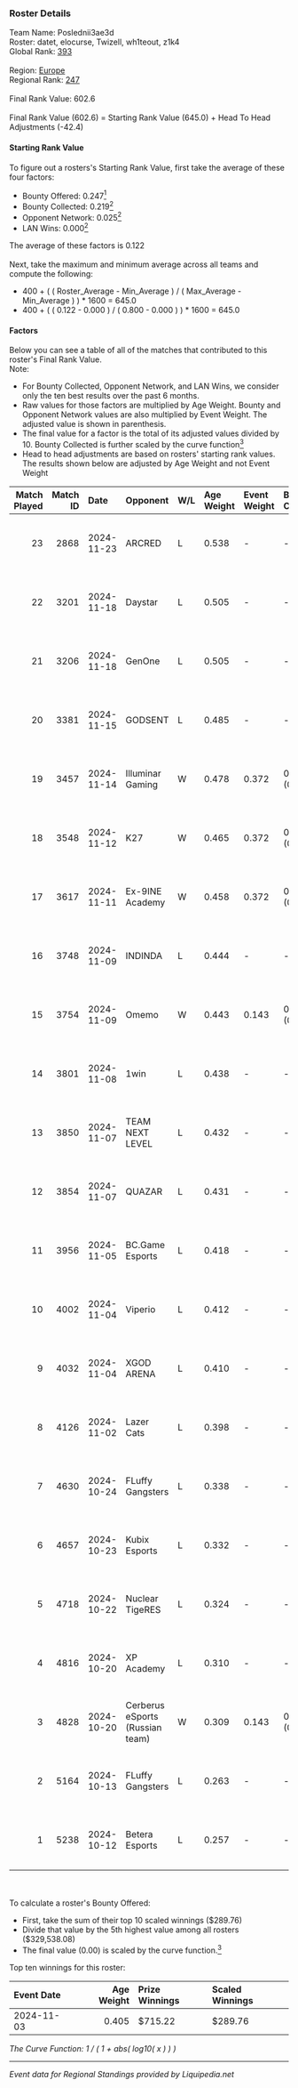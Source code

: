 ### Roster Details<br />
Team Name: Poslednii3ae3d<br />
Roster: datet, elocurse, Twizell, wh1teout, z1k4<br />
Global Rank: [393](../standings_global.md)<br />
<br />
Region: [Europe]( ../standings_europe.md)<br />
Regional Rank: [247]( ../standings_europe.md)<br />
<br />
Final Rank Value:  602.6<br />
<br />
Final Rank Value (602.6) = Starting Rank Value (645.0) + Head To Head Adjustments (-42.4)<br />

#### Starting Rank Value<br />
To figure out a rosters's Starting Rank Value, first take the average of these four factors:<br />
- Bounty Offered: 0.247[<sup>1</sup>](#table2)
- Bounty Collected: 0.219[<sup>2</sup>](#table1)
- Opponent Network: 0.025[<sup>2</sup>](#table1)
- LAN Wins: 0.000[<sup>2</sup>](#table1)

The average of these factors is 0.122<br />
<br />
Next, take the maximum and minimum average across all teams and compute the following:<br />
- 400 + ( ( Roster_Average - Min_Average ) / ( Max_Average - Min_Average ) ) * 1600 = 645.0
- 400 + ( ( 0.122 - 0.000 ) / ( 0.800 - 0.000 ) ) * 1600 = 645.0


#### Factors<br />
Below you can see a table of all of the matches that contributed to this roster's Final Rank Value.<br />
Note:<br />

- For Bounty Collected, Opponent Network, and LAN Wins, we consider only the ten best results over the past 6 months.
- Raw values for those factors are multiplied by Age Weight. Bounty and Opponent Network values are also multiplied by Event Weight. The adjusted value is shown in parenthesis.
- The final value for a factor is the total of its adjusted values divided by 10. Bounty Collected is further scaled by the curve function[<sup>3</sup>](#curveFunction)
- Head to head adjustments are based on rosters' starting rank values. The results shown below are adjusted by Age Weight and not Event Weight
<span id="table1"></span><br />


| Match Played | Match ID | Date       | Opponent                        | W/L | Age Weight | Event Weight | Bounty Collected | Opponent Network | LAN Wins  | H2H Adj. | Roster                                     |
| -: | -: | :- | :- | :- | :- | :- | :- | :- | :- | -: | :- |
|           23 |     2868 | 2024-11-23 | ARCRED                          | L   | 0.538      | -            | -                | -                | -         |    -4.65 | datet, elocurse, Twizell, wh1teout, z1k4   |
|           22 |     3201 | 2024-11-18 | Daystar                         | L   | 0.505      | -            | -                | -                | -         |    -7.92 | elocurse, GREATEST, Sa1nTy, wh1teout, z1k4 |
|           21 |     3206 | 2024-11-18 | GenOne                          | L   | 0.505      | -            | -                | -                | -         |    -3.53 | elocurse, GREATEST, Sa1nTy, wh1teout, z1k4 |
|           20 |     3381 | 2024-11-15 | GODSENT                         | L   | 0.485      | -            | -                | -                | -         |    -6.27 | elocurse, GREATEST, Sa1nTy, wh1teout, z1k4 |
|           19 |     3457 | 2024-11-14 | Illuminar Gaming                | W   | 0.478      | 0.372        | 0.007 (0.001)    | 0.581 (0.103)    | 0 (0.000) |    11.62 | elocurse, GREATEST, Sa1nTy, wh1teout, z1k4 |
|           18 |     3548 | 2024-11-12 | K27                             | W   | 0.465      | 0.372        | 0.008 (0.001)    | 0.769 (0.133)    | 0 (0.000) |    12.26 | elocurse, GREATEST, Sa1nTy, wh1teout, z1k4 |
|           17 |     3617 | 2024-11-11 | Ex-9INE Academy                 | W   | 0.458      | 0.372        | 0.000 (0.000)    | 0.033 (0.006)    | 0 (0.000) |     6.67 | elocurse, GREATEST, Sa1nTy, wh1teout, z1k4 |
|           16 |     3748 | 2024-11-09 | INDINDA                         | L   | 0.444      | -            | -                | -                | -         |    -8.68 | elocurse, GREATEST, Sa1nTy, wh1teout, z1k4 |
|           15 |     3754 | 2024-11-09 | Omemo                           | W   | 0.443      | 0.143        | 0.000 (0.000)    | 0.000 (0.000)    | 0 (0.000) |     3.42 | elocurse, GREATEST, Sa1nTy, wh1teout, z1k4 |
|           14 |     3801 | 2024-11-08 | 1win                            | L   | 0.438      | -            | -                | -                | -         |    -4.01 | elocurse, GREATEST, Sa1nTy, wh1teout, z1k4 |
|           13 |     3850 | 2024-11-07 | TEAM NEXT LEVEL                 | L   | 0.432      | -            | -                | -                | -         |    -3.00 | elocurse, GREATEST, Sa1nTy, wh1teout, z1k4 |
|           12 |     3854 | 2024-11-07 | QUAZAR                          | L   | 0.431      | -            | -                | -                | -         |    -4.68 | elocurse, GREATEST, Sa1nTy, wh1teout, z1k4 |
|           11 |     3956 | 2024-11-05 | BC.Game Esports                 | L   | 0.418      | -            | -                | -                | -         |    -2.93 | elocurse, GREATEST, Sa1nTy, wh1teout, z1k4 |
|           10 |     4002 | 2024-11-04 | Viperio                         | L   | 0.412      | -            | -                | -                | -         |    -4.52 | elocurse, GREATEST, Sa1nTy, wh1teout, z1k4 |
|            9 |     4032 | 2024-11-04 | XGOD ARENA                      | L   | 0.410      | -            | -                | -                | -         |    -7.06 | elocurse, GREATEST, Sa1nTy, wh1teout, z1k4 |
|            8 |     4126 | 2024-11-02 | Lazer Cats                      | L   | 0.398      | -            | -                | -                | -         |    -4.61 | elocurse, GREATEST, Sa1nTy, wh1teout, z1k4 |
|            7 |     4630 | 2024-10-24 | FLuffy Gangsters                | L   | 0.338      | -            | -                | -                | -         |    -3.01 | elocurse, GREATEST, Sa1nTy, wh1teout, z1k4 |
|            6 |     4657 | 2024-10-23 | Kubix Esports                   | L   | 0.332      | -            | -                | -                | -         |    -1.62 | elocurse, GREATEST, Sa1nTy, wh1teout, z1k4 |
|            5 |     4718 | 2024-10-22 | Nuclear TigeRES                 | L   | 0.324      | -            | -                | -                | -         |    -2.59 | elocurse, GREATEST, Sa1nTy, wh1teout, z1k4 |
|            4 |     4816 | 2024-10-20 | XP Academy                      | L   | 0.310      | -            | -                | -                | -         |    -6.00 | datet, elocurse, GREATEST, wh1teout, z1k4  |
|            3 |     4828 | 2024-10-20 | Cerberus eSports (Russian team) | W   | 0.309      | 0.143        | 0.000 (0.000)    | 0.080 (0.004)    | 0 (0.000) |     4.25 | datet, elocurse, GREATEST, wh1teout, z1k4  |
|            2 |     5164 | 2024-10-13 | FLuffy Gangsters                | L   | 0.263      | -            | -                | -                | -         |    -2.49 | datet, GREATEST, Sa1nTy, wh1teout, z1k4    |
|            1 |     5238 | 2024-10-12 | Betera Esports                  | L   | 0.257      | -            | -                | -                | -         |    -3.04 | elocurse, GREATEST, Sa1nTy, wh1teout, z1k4 |

<br />
<span id="table2"></span><br />
To calculate a roster's Bounty Offered:<br />

- First, take the sum of their top 10 scaled winnings ($289.76)
- Divide that value by the 5th highest value among all rosters ($329,538.08)
- The final value (0.00) is scaled by the curve function.[<sup>3</sup>](#curveFunction)

Top ten winnings for this roster:<br />

| Event Date | Age Weight | Prize Winnings | Scaled Winnings |
| :- | -: | :- | :- |
| 2024-11-03 |      0.405 | $715.22        | $289.76         |


<span id="curveFunction"></span>_The Curve Function: 1 / ( 1 + abs( log10( x ) ) )_<br />

---
_Event data for Regional Standings provided by Liquipedia.net_<br />

